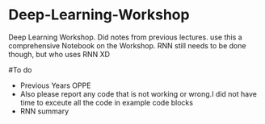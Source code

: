 # Deep-Learning-Workshop
Deep Learning Workshop. Did notes from previous lectures. use this a comprehensive Notebook on the Workshop. RNN still needs to be done though, but who uses RNN XD

#To do
- Previous Years OPPE
- Also please report any code that is not working or wrong.I did not have time to exceute all the code in example code blocks
- RNN summary
